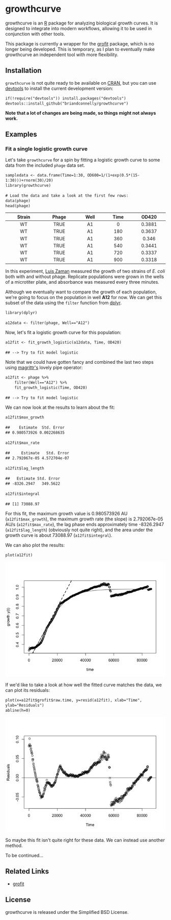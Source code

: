 growthcurve
===========

growthcurve is an [R](http://r-project.org) package for analyzing
biological growth curves. It is designed to integrate into modern
workflows, allowing it to be used in conjunction with other tools.

This package is currently a wrapper for the
[grofit](http://cran.r-project.org/web/packages/grofit/index.html)
package, which is no longer being developed. This is temporary, as I
plan to eventually make growthcurve an independent tool with more
flexibility.

Installation
------------

`growthcurve` is not quite ready to be available on
[CRAN](http://cran.r-project.org), but you can use
[devtools](http://cran.r-project.org/web/packages/devtools/index.html)
to install the current development version:

    if(!require("devtools")) install.packages("devtools")
    devtools::install_github("briandconnelly/growthcurve")

**Note that a lot of changes are being made, so things might not always
work.**

Examples
--------

### Fit a single logistic growth curve

Let's take `growthcurve` for a spin by fitting a logistic growth curve
to some data from the included `phage` data set.

    sampledata <- data.frame(Time=1:30, OD600=1/(1+exp(0.5*(15-1:30)))+rnorm(30)/20)
    library(growthcurve)

    # Load the data and take a look at the first few rows:
    data(phage)
    head(phage)

<table>
<colgroup>
<col width="12%" />
<col width="11%" />
<col width="9%" />
<col width="9%" />
<col width="9%" />
</colgroup>
<thead>
<tr class="header">
<th align="center">Strain</th>
<th align="center">Phage</th>
<th align="center">Well</th>
<th align="center">Time</th>
<th align="center">OD420</th>
</tr>
</thead>
<tbody>
<tr class="odd">
<td align="center">WT</td>
<td align="center">TRUE</td>
<td align="center">A1</td>
<td align="center">0</td>
<td align="center">0.3881</td>
</tr>
<tr class="even">
<td align="center">WT</td>
<td align="center">TRUE</td>
<td align="center">A1</td>
<td align="center">180</td>
<td align="center">0.3637</td>
</tr>
<tr class="odd">
<td align="center">WT</td>
<td align="center">TRUE</td>
<td align="center">A1</td>
<td align="center">360</td>
<td align="center">0.346</td>
</tr>
<tr class="even">
<td align="center">WT</td>
<td align="center">TRUE</td>
<td align="center">A1</td>
<td align="center">540</td>
<td align="center">0.3441</td>
</tr>
<tr class="odd">
<td align="center">WT</td>
<td align="center">TRUE</td>
<td align="center">A1</td>
<td align="center">720</td>
<td align="center">0.3337</td>
</tr>
<tr class="even">
<td align="center">WT</td>
<td align="center">TRUE</td>
<td align="center">A1</td>
<td align="center">900</td>
<td align="center">0.3318</td>
</tr>
</tbody>
</table>

In this experiment, [Luis Zaman](http://luis.labfab.cc) measured the
growth of two strains of *E. coli* both with and without phage.
Replicate populations were grown in the wells of a microtiter plate, and
absorbance was measured every three minutes.

Although we eventually want to compare the growth of each population,
we're going to focus on the population in well **A12** for now. We can
get this subset of the data using the `filter` function from
[dplyr](http://cran.r-project.org/web/packages/dplyr/index.html).

    library(dplyr)

    a12data <- filter(phage, Well=="A12")

Now, let's fit a logistic growth curve for this population:

    a12fit <- fit_growth_logistic(a12data, Time, OD420)

    ## --> Try to fit model logistic

Note that we could have gotten fancy and combined the last two steps
using
[magrittr's](http://cran.r-project.org/web/packages/magrittr/index.html)
lovely pipe operator:

    a12fit <- phage %>%
        filter(Well=="A12") %>%
        fit_growth_logistic(Time, OD420)

    ## --> Try to fit model logistic

We can now look at the results to learn about the fit:

    a12fit$max_growth

    ##    Estimate  Std. Error 
    ## 0.980573926 0.002268635

    a12fit$max_rate

    ##     Estimate   Std. Error 
    ## 2.792067e-05 4.572704e-07

    a12fit$lag_length

    ##   Estimate Std. Error 
    ## -8326.2947   349.5622

    a12fit$integral

    ## [1] 73088.97

For this fit, the maximum growth value is 0.980573926 AU
(`a12fit$max_growth`), the maximum growth rate (the slope) is
2.792067e-05 AU/s (`a12fit$max_rate`), the lag phase ends approximately
time -8326.2947 (`a12fit$lag_length`) (obviously not quite right), and
the area under the growth curve is about 73088.97 (`a12fit$integral`).

We can also plot the results:

    plot(a12fit)

![](figures/plot_example_logistic-1.png)

If we'd like to take a look at how well the fitted curve matches the
data, we can plot its residuals:

    plot(x=a12fit$grofit$raw.time, y=resid(a12fit), xlab="Time", ylab="Residuals")
    abline(h=0)

![](figures/resid_example_logistic-1.png)

So maybe this fit isn't quite right for these data. We can instead use
another method.

To be continued...

Related Links
-------------

-   [grofit](http://cran.r-project.org/web/packages/grofit/index.html)

License
-------

growthcurve is released under the Simplified BSD License.
